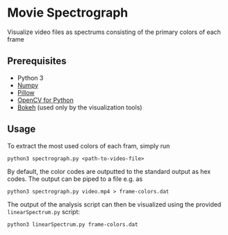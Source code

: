 # Movie Spectrograph
Visualize video files as spectrums consisting of the primary colors of each frame

## Prerequisites
- Python 3
- [Numpy](https://numpy.org/)
- [Pillow](https://pillow.readthedocs.io/)
- [OpenCV for Python](https://pypi.org/project/opencv-python/)
- [Bokeh](https://bokeh.org/) (used only by the visualization tools)

## Usage
To extract the most used colors of each fram, simply run
```
python3 spectrograph.py <path-to-video-file>
```
By default, the color codes are outputted to the standard output as hex codes. The output can be piped to a file e.g. as
```
python3 spectrograph.py video.mp4 > frame-colors.dat
```

The output of the analysis script can then be visualized using the provided `linearSpectrum.py` script:
```
python3 linearSpectrum.py frame-colors.dat
```